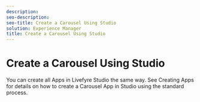 ```yaml
---
description: 
seo-description: 
seo-title: Create a Carousel Using Studio
solution: Experience Manager
title: Create a Carousel Using Studio
---
```


# Create a Carousel Using Studio

You can create all Apps in Livefyre Studio the same way. See Creating Apps for details on how to create a Carousel App in Studio using the standard process.

